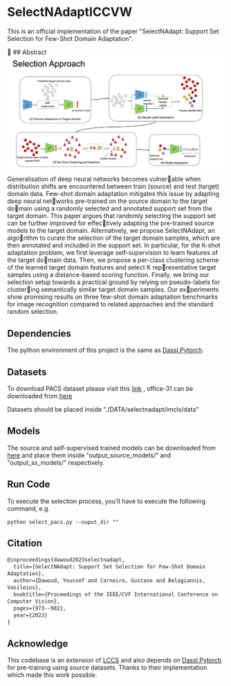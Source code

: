 # SelectNAdaptICCVW
This is an official implementation of the paper "SelectNAdapt: Support Set Selection for Few-Shot Domain Adaptation". 

🚀 ## Abstract
![Alt Text](/selectnadapt/assets/Picture1.png "Logo of the Project")

Generalisation of deep neural networks becomes vulner￾able when distribution shifts are encountered between train
(source) and test (target) domain data. Few-shot domain adaptation mitigates this issue by adapting deep neural net￾works pre-trained on the source domain to the target do￾main using a randomly selected and annotated support set from the target domain. This paper argues that randomly selecting the support set can be further improved for effec￾tively adapting the pre-trained source models to the target
domain. Alternatively, we propose SelectNAdapt, an algo￾rithm to curate the selection of the target domain samples, which are then annotated and included in the support set. In particular, for the K-shot adaptation problem, we first leverage self-supervision to learn features of the target do￾main data. Then, we propose a per-class clustering scheme of the learned target domain features and select K rep￾resentative target samples using a distance-based scoring function. Finally, we bring our selection setup towards a practical ground by relying on pseudo-labels for cluster￾ing semantically similar target domain samples. Our ex￾periments show promising results on three few-shot domain adaptation benchmarks for image recognition compared to related approaches and the standard random selection.

## Dependencies
The python environment of this project is the same as  [Dassl.Pytorch](https://github.com/KaiyangZhou/Dassl.pytorch).

## Datasets
To download PACS dataset please visit this [link](https://www.kaggle.com/datasets/ma3ple/pacs-dataset) , office-31 can be downloaded from [here](https://www.kaggle.com/datasets/xixuhu/office31)

Datasets should be placed inside "./DATA/selectnadapt/imcls/data"

## Models
The source and self-supervised trained models can be downloaded from [here](https://faubox.rrze.uni-erlangen.de/getlink/fi2aftRT82WZcSrtw2CrTk/) and place them inside "output_source_models/" and "output_ss_models/" respectively.

## Run Code
To execute the selection process, you'll have to execute the following command, e.g.
```
python select_pacs.py --ouput_dir ""
```
## Citation 
```
@inproceedings{dawoud2023selectnadapt,
  title={SelectNAdapt: Support Set Selection for Few-Shot Domain Adaptation},
  author={Dawoud, Youssef and Carneiro, Gustavo and Belagiannis, Vasileios},
  booktitle={Proceedings of the IEEE/CVF International Conference on Computer Vision},
  pages={973--982},
  year={2023}
}

```
## Acknowledge
This codebase is an extension of [LCCS](https://github.com/zwenyu/lccs) and also depends on [Dassl.Pytorch](https://github.com/KaiyangZhou/Dassl.pytorch) for pre-training using source datasets. Thanks to their implementation which made this work possible.

